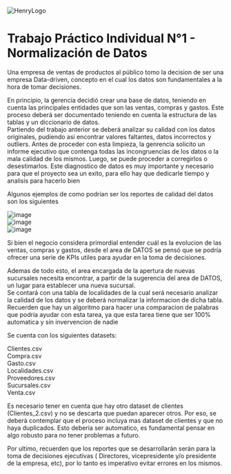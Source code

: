 ![HenryLogo](https://d31uz8lwfmyn8g.cloudfront.net/Assets/logo-henry-white-lg.png)



# Trabajo Práctico Individual N°1 - Normalización de Datos

<p> Una empresa de ventas de productos al público tomo la decision de ser una empresa Data-driven, concepto en el cual los datos son fundamentales a la hora de tomar decisiones.</p> 

En principio, la gerencia decidió crear una base de datos, teniendo en cuenta las principales entidades que son las ventas, compras y gastos.
Este proceso deberá ser documentado teniendo en cuenta la estructura de las tablas y un diccionario de datos.<br>
Partiendo del trabajo anterior se deberá analizar su calidad con los datos originales, pudiendo asi encontrar valores faltantes, datos incorrectos y outliers.
Antes de proceder con esta limpieza, la genrencia solicito un informe ejecutivo que contenga todas las incongruencias de los datos o la mala calidad de los mismos. Luego, se puede proceder a corregirlos o desestimarlos.
Este diagnostico de datos es muy importante y necesario para que el proyecto sea un exito, para ello hay que dedicarle tiempo y analisis para hacerlo bien

Algunos ejemplos de como podrían ser los reportes de calidad del datos son los siguientes

![image](https://user-images.githubusercontent.com/105241620/174602029-3c600b4a-1067-4b7d-a376-b0e0bd140b5d.png)<br>
![image](https://user-images.githubusercontent.com/105241620/174602143-cc30a557-110f-487a-8272-f7ad94dcbe27.png)<br>
![image](https://user-images.githubusercontent.com/105241620/174602248-37db7f80-8e95-4c24-91c8-55081284bc20.png)<br>




Si bien el negocio considera primordial entender cuál es la evolucion de las ventas, compras y gastos, desde el area de DATOS se pensó que se podría ofrecer una serie de KPIs utiles para ayudar en la toma de decisiones.

Ademas de todo esto, el area encargada de la apertura de nuevas sucursales necesita encontrar, a partir de la sugerencia del area de DATOS, un lugar para establecer una nueva sucursal.<br>
Se contará con una tabla de localidades de la cual será necesario analizar la calidad de los datos y se deberá normalizar la informacion de dicha tabla.
Recuerden que hay un algoritmo para hacer una comparacion de palabras que podria ayudar con esta tarea, ya que esta tarea tiene que ser 100% automatica y sin invervencion de nadie<br>


Se cuenta con los siguientes datasets: 

Clientes.csv <br>
Compra.csv<br>
Gasto.csv<br>
Localidades.csv<br>
Proveedores.csv<br>
Sucursales.csv<br>
Venta.csv<br>

Es necesario tener en cuenta que hay otro dataset de clientes (Clientes_2.csv) y no se descarta que puedan aparecer otros. Por eso, se deberá contemplar que el proceso incluya mas dataset de clientes y que no haya duplicados. Esto deberia ser automatico, es fundamental pensar en algo robusto para no tener problemas a futuro.<br>

Por ultimo, recuerden que los reportes que se desarrollarán serán para la toma de decisiones ejecutivas ( Directores, vicepresidente y/o presidente de la empresa, etc), por lo tanto es imperativo evitar errores en los mismos. <br>


